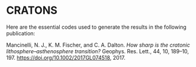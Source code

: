 # CRATONS

Here are the essential codes used to generate the results in the following publication:

Mancinelli, N. J., K. M. Fischer, and C. A. Dalton. *How sharp is the cratonic lithosphere–asthenosphere transition?* Geophys. Res. Lett., 44, 10, 189–10, 197. https://doi.org/10.1002/2017GL074518, 2017.
